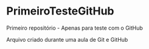 # PrimeiroTesteGitHub
 Primeiro repositório - Apenas para teste com o GitHub

 Arquivo criado durante uma aula de Git e GitHub
